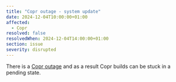 ```yaml
---
title: "Copr outage - system update"
date: 2024-12-04T10:00:00+01:00
affected:
  - Copr
resolved: false
resolvedWhen: 2024-12-04T14:00:00+01:00
section: issue
severity: disrupted
---
```


There is a [Copr outage](https://pagure.io/fedora-infrastructure/issue/12316)
and as a result Copr builds can be stuck in a pending state.
